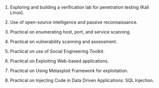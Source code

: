 1. Exploring and building a verification lab for penetration testing (Kali Linux). 

2. Use of open-source intelligence and passive reconnaissance.

 3. Practical on enumerating host, port, and service scanning. 

4. Practical on vulnerability scanning and assessment. 

5. Practical on use of Social Engineering Toolkit. 

6. Practical on Exploiting Web-based applications. 

7. Practical on Using Metasploit Framework for exploitation. 
 

8. Practical on Injecting Code in Data Driven Applications: SQL Injection.
